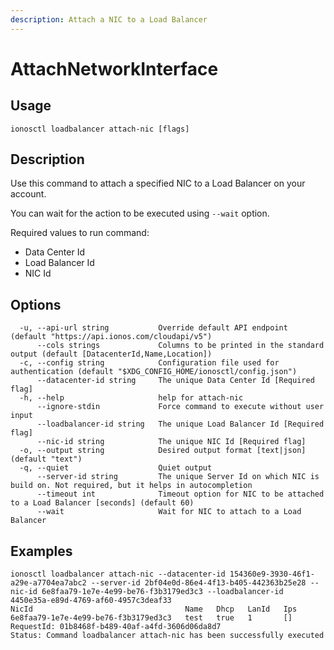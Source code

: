 ```yaml
---
description: Attach a NIC to a Load Balancer
---
```


# AttachNetworkInterface

## Usage

```text
ionosctl loadbalancer attach-nic [flags]
```

## Description

Use this command to attach a specified NIC to a Load Balancer on your account.

You can wait for the action to be executed using `--wait` option.

Required values to run command:

* Data Center Id
* Load Balancer Id
* NIC Id

## Options

```text
  -u, --api-url string           Override default API endpoint (default "https://api.ionos.com/cloudapi/v5")
      --cols strings             Columns to be printed in the standard output (default [DatacenterId,Name,Location])
  -c, --config string            Configuration file used for authentication (default "$XDG_CONFIG_HOME/ionosctl/config.json")
      --datacenter-id string     The unique Data Center Id [Required flag]
  -h, --help                     help for attach-nic
      --ignore-stdin             Force command to execute without user input
      --loadbalancer-id string   The unique Load Balancer Id [Required flag]
      --nic-id string            The unique NIC Id [Required flag]
  -o, --output string            Desired output format [text|json] (default "text")
  -q, --quiet                    Quiet output
      --server-id string         The unique Server Id on which NIC is build on. Not required, but it helps in autocompletion
      --timeout int              Timeout option for NIC to be attached to a Load Balancer [seconds] (default 60)
      --wait                     Wait for NIC to attach to a Load Balancer
```

## Examples

```text
ionosctl loadbalancer attach-nic --datacenter-id 154360e9-3930-46f1-a29e-a7704ea7abc2 --server-id 2bf04e0d-86e4-4f13-b405-442363b25e28 --nic-id 6e8faa79-1e7e-4e99-be76-f3b3179ed3c3 --loadbalancer-id 4450e35a-e89d-4769-af60-4957c3deaf33 
NicId                                  Name   Dhcp   LanId   Ips
6e8faa79-1e7e-4e99-be76-f3b3179ed3c3   test   true   1       []
RequestId: 01b8468f-b489-40af-a4fd-3606d06da8d7
Status: Command loadbalancer attach-nic has been successfully executed
```

